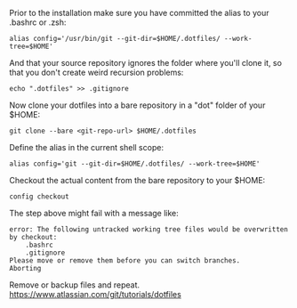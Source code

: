 Prior to the installation make sure you have committed the alias to your .bashrc or .zsh:

```
alias config='/usr/bin/git --git-dir=$HOME/.dotfiles/ --work-tree=$HOME'
```

And that your source repository ignores the folder where you'll clone it, so that you don't create weird recursion problems:

```
echo ".dotfiles" >> .gitignore
```

Now clone your dotfiles into a bare repository in a "dot" folder of your $HOME:

```
git clone --bare <git-repo-url> $HOME/.dotfiles
```

Define the alias in the current shell scope:

```
alias config='git --git-dir=$HOME/.dotfiles/ --work-tree=$HOME'
````

Checkout the actual content from the bare repository to your $HOME:

```
config checkout
```

The step above might fail with a message like:

```
error: The following untracked working tree files would be overwritten by checkout:
    .bashrc
    .gitignore
Please move or remove them before you can switch branches.
Aborting
```

Remove or backup files and repeat.
https://www.atlassian.com/git/tutorials/dotfiles
